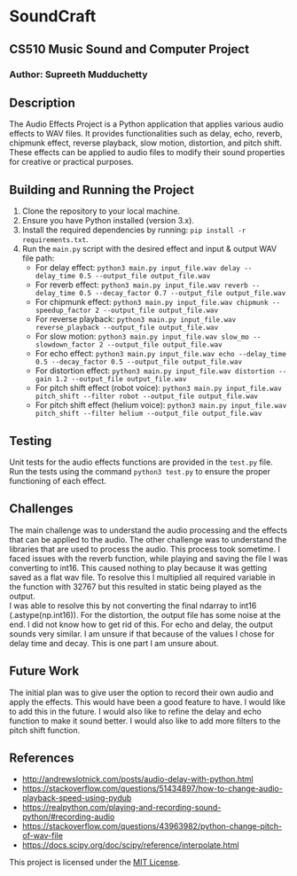# SoundCraft 

## CS510 Music Sound and Computer Project

### Author: Supreeth Mudduchetty

## Description
The Audio Effects Project is a Python application that applies various audio effects to WAV files. It provides functionalities such as delay, echo, reverb, chipmunk effect, reverse playback, slow motion, distortion, and pitch shift. These effects can be applied to audio files to modify their sound properties for creative or practical purposes.

## Building and Running the Project
1. Clone the repository to your local machine.
2. Ensure you have Python installed (version 3.x).
3. Install the required dependencies by running: `pip install -r requirements.txt`.
4. Run the `main.py` script with the desired effect and input & output WAV file path:
    - For delay effect: `python3 main.py input_file.wav delay --delay_time 0.5 --output_file output_file.wav`
    - For reverb effect: `python3 main.py input_file.wav reverb --delay_time 0.5 --decay_factor 0.7 --output_file output_file.wav`
    - For chipmunk effect: `python3 main.py input_file.wav chipmunk --speedup_factor 2 --output_file output_file.wav`
    - For reverse playback: `python3 main.py input_file.wav reverse_playback --output_file output_file.wav`
    - For slow motion: `python3 main.py input_file.wav slow_mo --slowdown_factor 2 --output_file output_file.wav`
    - For echo effect: `python3 main.py input_file.wav echo --delay_time 0.5 --decay_factor 0.5 --output_file output_file.wav`
    - For distortion effect: `python3 main.py input_file.wav distortion --gain 1.2 --output_file output_file.wav`
    - For pitch shift effect (robot voice): `python3 main.py input_file.wav pitch_shift --filter robot --output_file output_file.wav`
    - For pitch shift effect (helium voice): `python3 main.py input_file.wav pitch_shift --filter helium --output_file output_file.wav`

## Testing
Unit tests for the audio effects functions are provided in the `test.py` file. Run the tests using the command `python3 test.py` to ensure the proper functioning of each effect.

## Challenges 
The main challenge was to understand the audio processing and the effects that can be applied to the audio. The other challenge was to understand the libraries that are used to process the audio. This process took sometime.
I faced issues with the reverb function, while playing and saving the file I was converting to int16. This caused nothing to play because it was getting saved as a flat wav file. To resolve this I multiplied all required variable in the function with 32767 but this resulted in static being played as the output. \
I was able to resolve this by not converting the final ndarray to int16 (.astype(np.int16)).
For the distortion, the output file has some noise at the end. I did not know how to get rid of this. 
For echo and delay, the output sounds very similar. I am unsure if that because of the values I chose for delay time and decay. This is one part I am unsure about.

## Future Work
The initial plan was to give user the option to record their own audio and apply the effects. This would have been a good feature to have. I would like to add this in the future. I would also like to refine the delay and echo function to make it sound better. I would also like to add more filters to the pitch shift function.

## References
   - http://andrewslotnick.com/posts/audio-delay-with-python.html
   - https://stackoverflow.com/questions/51434897/how-to-change-audio-playback-speed-using-pydub
   - https://realpython.com/playing-and-recording-sound-python/#recording-audio
   - https://stackoverflow.com/questions/43963982/python-change-pitch-of-wav-file
   - https://docs.scipy.org/doc/scipy/reference/interpolate.html


This project is licensed under the [MIT License](LICENSE).
